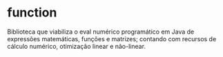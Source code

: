 # function
Biblioteca que viabiliza o eval numérico programático em Java de expressões matemáticas, funções e matrizes; contando com recursos de cálculo numérico, otimização linear e não-linear.
